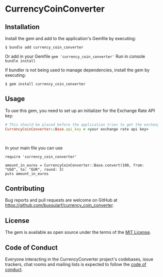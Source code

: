 # CurrencyCoinConverter

## Installation
Install the gem and add to the application's Gemfile by executing:

    $ bundle add currency_coin_converter

Or add in your Gemfile 
    ```
    gem 'currency_coin_converter'
    ```
Run in console 
    ```
    bundle install
    ```

If bundler is not being used to manage dependencies, install the gem by executing:

    $ gem install currency_coin_converter

## Usage
To use this gem, you need to set up an initializer for the Exchange Rate API key:

```rb
# This should be placed before the application tries to get the exchange rate.
CurrencyCoinConverter::Base.api_key = <your exchange rate api key>
```
<br>

In your main file you can use
```
require 'currency_coin_converter'

amount_in_euros = CurrencyCoinConverter::Base.convert(100, from: "USD", to: "EUR", round: 3)
puts amount_in_euros
```

## Contributing

Bug reports and pull requests are welcome on GitHub at https://github.com/bussularf/currency_coin_converter.

## License

The gem is available as open source under the terms of the [MIT License](https://opensource.org/licenses/MIT).

## Code of Conduct

Everyone interacting in the CurrencyConverter project's codebases, issue trackers, chat rooms and mailing lists is expected to follow the [code of conduct](https://github.com/bussularf/currency_coin_converter/blob/master/CODE_OF_CONDUCT.md).
